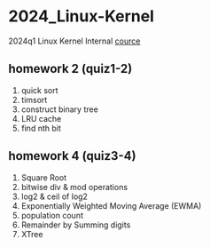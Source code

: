 # 2024_Linux-Kernel
2024q1 Linux Kernel Internal [cource](https://wiki.csie.ncku.edu.tw/linux/schedule) 
## homework 2 (quiz1-2)
1. quick sort
2. timsort
3. construct binary tree
4. LRU cache
5. find nth bit

## homework 4 (quiz3-4)
1. Square Root
2. bitwise div & mod operations
3. log2 & ceil of log2
4. Exponentially Weighted Moving Average (EWMA)
5. population count
6. Remainder by Summing digits
7. XTree